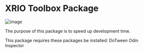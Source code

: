 # XRIO Toolbox Package

![image](https://github.com/pigeononapizza/xrio-toolbox/assets/76012565/f8077b40-46a6-4b5e-b45d-07b5b39ac143)

The purpose of this package is to speed up development time.

This package requires these packages be installed:
DoTween
Odin Inspector
